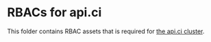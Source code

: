 # RBACs for api.ci
This folder contains RBAC assets that is required for [the api.ci cluster](https://api.ci.openshift.org/console).
